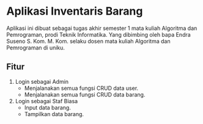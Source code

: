 # Aplikasi Inventaris Barang
Aplikasi ini dibuat sebagai tugas akhir semester 1 mata kuliah Algoritma dan Pemrograman, prodi Teknik Informatika. Yang dibimbing oleh bapa Endra Suseno S. Kom. M. Kom. selaku dosen mata kuliah Algoritma dan Pemrograman di uniku.

## Fitur

1. Login sebagai Admin
	- Menjalanakan semua fungsi CRUD data user.
	- Menjalanakan semua fungsi CRUD data barang.
2. Login sebagai Staf Biasa
	- Input data barang.
	- Tampilkan data barang.
